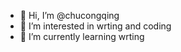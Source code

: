- 👋 Hi, I’m @chucongqing
- 👀 I’m interested in wrting and coding
- 🌱 I’m currently learning wrting

<!---
chucongqing/chucongqing is a ✨ special ✨ repository because its `README.md` (this file) appears on your GitHub profile.
You can click the Preview link to take a look at your changes.
--->
